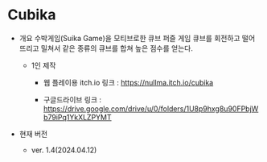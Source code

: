 # Cubika

- 개요
  수박게임(Suika Game)을 모티브로한 큐브 퍼즐 게임
  큐브를 회전하고 떨어뜨리고 밀쳐서 같은 종류의 큐브를 합쳐 높은 점수를 얻는다.

  - 1인 제작

	- 웹 플레이용 itch.io 링크 :
   		https://nullma.itch.io/cubika

  	- 구글드라이브 링크 :
     		https://drive.google.com/drive/u/0/folders/1U8p9hxg8u90FPbjWb79iPq1YkXLZPYMT

- 현재 버전

	- ver. 1.4(2024.04.12)
